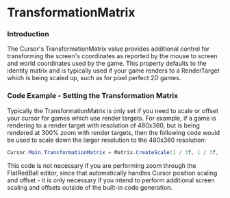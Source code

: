 # TransformationMatrix

### Introduction

The Cursor's TransformationMatrix value provides additional control for transforming the screen's coordinates as reported by the mouse to screen and world coordinates used by the game. This property defaults to the identity matrix and is typically used if your game renders to a RenderTarget which is being scaled up, such as for pixel perfect 2D games.

### Code Example - Setting the Transformation Matrix

Typically the TransformationMatrix is only set if you need to scale or offset your cursor for games which use render targets. For example, if a game is rendering to a render target with resolution of 480x360, but is being rendered at 300% zoom with render targets, then the following code would be used to scale down the larger resolution to the 480x360 resolution:

```csharp
Cursor.Main.TransformationMatrix = Matrix.CreateScale(1 / 3f, 1 / 3f, 1);
```

This code is not necessary if you are performing zoom through the FlatRedBall editor, since that automatically handles Cursor position scaling and offset - it is only necessary if you intend to perform additional screen scaling and offsets outside of the built-in code generation.
